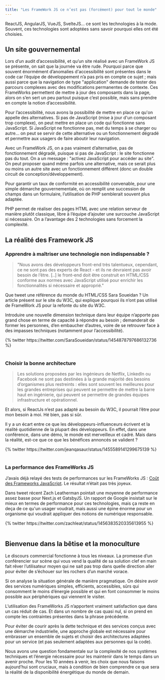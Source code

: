 ```yaml
---
title: "Les FrameWork JS ce n’est pas (forcément) pour tout le monde"
---
```


ReactJS, AngularJS, VueJS, SvelteJS… ce sont les technologies à la mode. Souvent, ces technologies sont adoptées sans savoir pourquoi elles ont été choisies.

## Un site gouvernemental

Lors d’un audit d’accessibilité, et qu’un site réalisé avec un FrameWork JS se présente, on sait que la journée va être rude. Pourquoi parce que souvent énormément d’anomalies d'accessibilité sont présentes dans le code car l’équipe de développement n’a pas pris en compte ce sujet ; mais aussi parce que la navigation de type "application" demande de tester des parcours complexes avec des modifications permanentes de contexte. Ces FrameWorks permettent de mettre à jour des composants dans la page, alors on s’en sert un peu partout puisque c’est possible, mais sans prendre en compte la notion d’accessibilité.

Pour l’accessibilité, nous avons la possibilité de mettre en place ce qu'on appelle des alternatives. Si pas de JavaScript (mise à jour d'un composant trop complexe), on peut mettre en place un code qui fonctionne sans JavaScript. Si JavaScript ne fonctionne pas, met du temps à se charger ou autre… on peut se servir de cette alternative ou un fonctionnement dégradé et permettre aux usagers de faire aboutir leur navigation.

Avec un FrameWork JS, on a pas vraiment d’alternative, pas de fonctionnement dégradé, puisque si pas de JavaScript : le site fonctionne pas du tout. On a un message : "activez JavaScript pour accéder au site". On peut proposer quand même parfois une alternative, mais ce serait plus ou moins un autre site avec un fonctionnement différent (donc un double circuit de conception/développement).

Pour garantir un taux de conformité en accessibilité convenable, pour une simple démarche gouvernementale, où on remplit une succession de champs dans un formulaire, l’utilisation de PHP semblerait souvent plus adaptée.

PHP permet de réaliser des pages HTML avec une relation serveur de manière plutôt classique, libre à l’équipe d’ajouter une surcouche JavaScript si nécessaire. On a l’avantage des 2 technologies sans forcement la complexité.

## La réalité des Framework JS

### Apprendre à maîtriser une technologie non indispensable ?

> "Nous avons des développeurs front-end très talentueux, cependant, ce ne sont pas des experts de React - et ils ne devraient pas avoir besoin de l‘être. [..] le front-end doit être construit en HTML/CSS conforme aux normes avec JavaScript utilisé pour enrichir les fonctionnalités si nécessaire et approprié."

Que tweet une référence du monde du HTML/CSS Sara Soueidan ? Un article présent sur le site du W3C, qui explique pourquoi ils n’ont pas utilisé de FrameWork JS pour la refonte du site du W3C.

Introduire une nouvelle dimension technique dans leur équipe n’apporte pas grand chose en terme de capacité à répondre au besoin ; demanderait de former les personnes, d’en embaucher d’autres, voire de se retrouver face à des impasses techniques (notamment pour l’accessibilité).

<div class="center">
	{% twitter https://twitter.com/SaraSoueidan/status/1454878797686132736 %}
</div><br>

### Choisir la bonne architecture

> Les solutions proposées par les ingénieurs de Netflix, LinkedIn ou Facebook ne sont pas destinées à la grande majorité des besoins d’organismes plus restreints : elles sont souvent les meilleures pour les grandes entreprises qui peuvent se permettre de mettre la barre haut en ingénierie, qui peuvent se permettre de grandes équipes infrastructure et opérationnel.

Et alors, si ReactJs n’est pas adapté au besoin du W3C, il pourrait l’être pour mon besoin à moi. Hé bien, pas si sûr.

Il y a un écart entre ce que les développeurs-influenceurs écrivent et la réalité quotidienne de la plupart des développeurs. En effet, dans une conférence, dans une démo, le monde est merveilleux et cadré. Mais dans la réalité, est-ce que ce que les bénéfices annoncés se valident ?


<div class="center">
	{% twitter https://twitter.com/jeanqasaur/status/1455589141299675139 %}
</div><br>

### La performance des FrameWorks JS

J’avais déjà relayé des tests de performances sur les FrameWorks JS : [Coût des Frameworks JavaScript](2020/04/24/cout-framework-javascript-pas-eco-responsable/). Le résultat n’était pas très joyeux.

Dans tweet récent Zach Leatherman pointait une moyenne de performance assez basse pour Next.js et GatsbyJS. Un rapport de Google insistait sur le mieux en termes de performance pour ces technologies, mais ça reste en deça de ce qu'un usager voudrait, mais aussi une épine énorme pour un organisme qui voudrait appliquer des notions de numérique responsable.

<div class="center">
	{% twitter https://twitter.com/zachleat/status/1456383520335613955 %}
</div><br>


## Bienvenue dans la bêtise et la monoculture

Le discours commercial fonctionne à tous les niveaux. La promesse d’un conférencier sur scène qui vous vend la qualité de sa solution clef en main fait rêver l’utilisateur moyen qui ne sait pas trop dans quelle direction aller pour éviter de s’échouer sur les rochers d’un marché vorace.

Si on analyse la situation générale de manière pragmatique. On désire avoir des services numériques simples, efficients, accessibles, sûrs qui consomment le moins d’énergie possible et qui en font consommer le moins possible aux périphériques qui viennent le visiter.

L’utilisation des FrameWorks JS n’apportent vraiment satisfaction que dans un cas réduit de cas. Et dans un nombre de cas quasi nul, si on prend en compte les contraintes présentes dans la phrase précédente.

Pour éviter de courir après la dette technique et des services conçus avec une démarche industrielle, une approche globale est nécessaire pour embrasser un ensemble de sujets et choisir des architectures adaptées pour un service (et pas seulement adaptées aux personnes qui la code).

Nous avons une question fondamentale sur la complexité de nos systèmes techniques et l’énergie nécessaire pour les maintenir dans le temps dans un avenir proche. Pour les 10 années à venir, les choix que nous faisons aujourd’hui sont cruciaux, mais à condition de bien comprendre ce que sera la réalité de la disponibilité énergétique du monde de demain.
